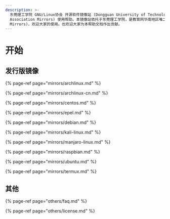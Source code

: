 ```yaml
---
description: >-
  东莞理工学院 GNU/Linux协会 开源软件镜像站 (Dongguan University of Technology GNU/Linux
  Association Mirrors) 使用帮助。本镜像站依托于东莞理工学院，是教育网华南地区唯二的公网开源镜像站(另一为 SUSTech
  Mirrors)，欢迎大家的使用。也欢迎大家为本帮助文档作出贡献。
---
```


# 开始

## 发行版镜像

{% page-ref page="mirrors/archlinux.md" %}

{% page-ref page="mirrors/archlinux-cn.md" %}

{% page-ref page="mirrors/centos.md" %}

{% page-ref page="mirrors/epel.md" %}

{% page-ref page="mirrors/debian.md" %}

{% page-ref page="mirrors/kali-linux.md" %}

{% page-ref page="mirrors/manjaro-linux.md" %}

{% page-ref page="mirrors/raspbian.md" %}

{% page-ref page="mirrors/ubuntu.md" %}

{% page-ref page="mirrors/termux.md" %}

## 其他

{% page-ref page="others/faq.md" %}

{% page-ref page="others/license.md" %}

